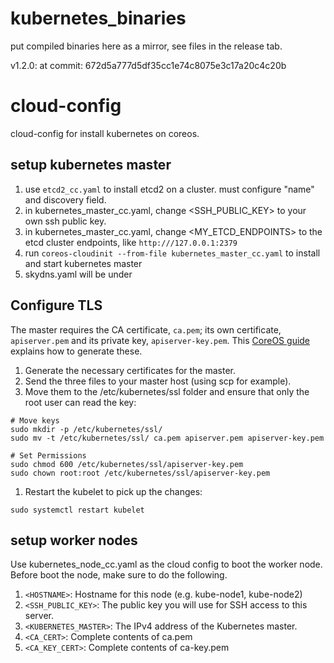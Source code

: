 # kubernetes_binaries
put compiled binaries here as a mirror, see files in the release tab.

v1.2.0: at commit: 672d5a777d5df35cc1e74c8075e3c17a20c4c20b


# cloud-config 
cloud-config for install kubernetes on coreos.
## setup kubernetes master
1. use ```etcd2_cc.yaml``` to install etcd2 on a cluster. must configure "name" and discovery field.
1. in kubernetes_master_cc.yaml, change <SSH_PUBLIC_KEY> to your own ssh public key.
1. in kubernetes_master_cc.yaml, change <MY_ETCD_ENDPOINTS> to the etcd cluster endpoints, like ```http:///127.0.0.1:2379```
1. run ```coreos-cloudinit --from-file kubernetes_master_cc.yaml``` to install and start kubernetes master
1. skydns.yaml will be under

## Configure TLS
The master requires the CA certificate, ```ca.pem```; its own certificate, ```apiserver.pem``` and its private key, ```apiserver-key.pem```. This [CoreOS guide](https://coreos.com/kubernetes/docs/latest/openssl.html) explains how to generate these.
1. Generate the necessary certificates for the master. 
1. Send the three files to your master host (using scp for example).
1. Move them to the /etc/kubernetes/ssl folder and ensure that only the root user can read the key:
```
# Move keys
sudo mkdir -p /etc/kubernetes/ssl/
sudo mv -t /etc/kubernetes/ssl/ ca.pem apiserver.pem apiserver-key.pem
    
# Set Permissions
sudo chmod 600 /etc/kubernetes/ssl/apiserver-key.pem
sudo chown root:root /etc/kubernetes/ssl/apiserver-key.pem
```
1. Restart the kubelet to pick up the changes:
```
sudo systemctl restart kubelet
```

## setup worker nodes
Use kubernetes_node_cc.yaml as the cloud config to boot the worker node. Before boot the node, make sure to do the following.
1. ```<HOSTNAME>```: Hostname for this node (e.g. kube-node1, kube-node2)
1. ```<SSH_PUBLIC_KEY>```: The public key you will use for SSH access to this server.
1. ```<KUBERNETES_MASTER>```: The IPv4 address of the Kubernetes master.
1. ```<CA_CERT>```: Complete contents of ca.pem
1. ```<CA_KEY_CERT>```: Complete contents of ca-key.pem

